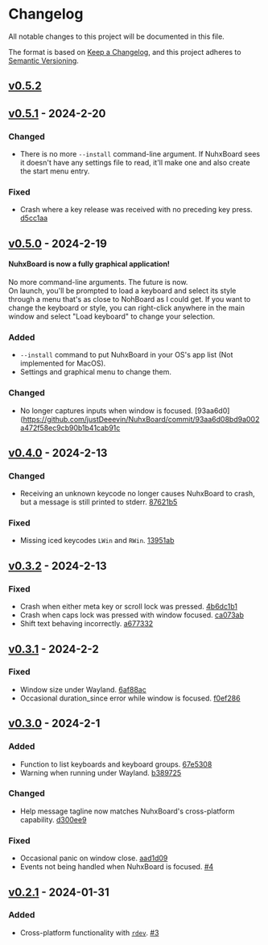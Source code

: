 # Changelog

All notable changes to this project will be documented in this file.

The format is based on [Keep a Changelog](https://keepachangelog.com/en/1.0.0/),
and this project adheres to [Semantic Versioning](https://semver.org/spec/v2.0.0.html).

## [v0.5.2](https://github.com/justdeeevin/nuhxboard/compare/v0.5.1...HEAD)

## [v0.5.1](https://github.com/justdeeevin/nuhxboard/releases/v0.5.1) - 2024-2-20

### Changed

- There is no more `--install` command-line argument. If NuhxBoard sees it doesn't have any settings file to read, it'll make one and also create the start menu entry.

### Fixed

- Crash where a key release was received with no preceding key press. [d5cc1aa](https://github.com/justdeeevin/nuhxboard/commits/d5cc1aa31924f9087a7d7e6b60254253cf0b5c81)

## [v0.5.0](https://github.com/justDeeevin/NuhxBoard/releases/v0.5.0) - 2024-2-19

#### NuhxBoard is now a fully graphical application!

No more command-line arguments. The future is now.  
On launch, you'll be prompted to load a keyboard and select its style through a menu that's as close to NohBoard as I could get. If you want to change the keyboard or style, you can right-click anywhere in the main window and select "Load keyboard" to change your selection.

### Added

- `--install` command to put NuhxBoard in your OS's app list (Not implemented for MacOS).
- Settings and graphical menu to change them.

### Changed

- No longer captures inputs when window is focused. [93aa6d0](https://github.com/justDeeevin/NuhxBoard/commit/93aa6d08bd9a002a472f58ec9cb90b1b41cab91c

## [v0.4.0](https://github.com/justDeeevin/NuhxBoard/releases/v0.4.0) - 2024-2-13

### Changed

- Receiving an unknown keycode no longer causes NuhxBoard to crash, but a message is still printed to stderr. [87621b5](https://github.com/justDeeevin/NuhxBoard/commit/87621b52b6c16978bce3cdef1b3808fca7f79668)

### Fixed

- Missing iced keycodes `LWin` and `RWin`. [13951ab](https://github.com/justDeeevin/NuhxBoard/commit/13951ab8190ce8f93b1372219a87d65262a74b77)

## [v0.3.2](https://github.com/justDeevin/NuhxBoard/releases/v0.3.2) - 2024-2-13

### Fixed

- Crash when either meta key or scroll lock was pressed. [4b6dc1b1](https://github.com/justDeeevin/NuhxBoard/commit/4b6dc1b17a4984a592457436dc2132727f28960a)
- Crash when caps lock was pressed with window focused. [ca073ab](https://github.com/justDeeevin/NuhxBoard/commit/ca073ab4739a75f974e153d6c8a8a029fa271b1b)
- Shift text behaving incorrectly. [a677332](https://github.com/justDeeevin/NuhxBoard/commit/a677332c34b92c7f935272dd041ec65bf3116c20)

## [v0.3.1](https://github.com/justDeevin/NuhxBoard/releases/v0.3.1) - 2024-2-2

### Fixed

- Window size under Wayland. [6af88ac](https://github.com/justDeevin/NuhxBoard/commit/6af88ac0ec2c390a60ce4f1a2648284dd271be9c)
- Occasional duration_since error while window is focused. [f0ef286](https://github.com/justDeevin/NuhxBoard/commit/f0ef286c50a18dec68cf8395c97c20f97799356a)

## [v0.3.0](https://github.com/justDeevin/NuhxBoard/releases/v0.3.0) - 2024-2-1

### Added

- Function to list keyboards and keyboard groups. [67e5308](https://github.com/justDeevin/NuhxBoard/commit/67e5308a3b7b76253bef1b7de5dd8d830190d35c)
- Warning when running under Wayland. [b389725](https://github.com/justDeevin/NuhxBoard/commit/b3897255979f55006802939eee9dab4bcc03c478)

### Changed

- Help message tagline now matches NuhxBoard's cross-platform capability. [d300ee9](https://github.com/justDeevin/NuhxBoard/commit/d300ee9f8902d8c745b47662c9319061c317b7e7)

### Fixed

- Occasional panic on window close. [aad1d09](https://github.com/justDeevin/NuhxBoard/commit/aad1d0997be01f58092feb43fcc81625b717c450)
- Events not being handled when NuhxBoard is focused. [#4](https://github.com/justDeevin/NuhxBoard/issues/4)

## [v0.2.1](https://github.com/thepyrotf2/nuhxboard/releases/v0.2.1) - 2024-01-31

### Added

- Cross-platform functionality with [`rdev`](https://crates.io/crates/rdev). [#3](https://github.com/thepyrotf2/nuhxboard/pull/3)
